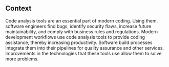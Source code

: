 ## Context



Code analysis tools are an essential part of modern coding. Using them, software engineers find bugs, identify security flaws, increase future maintainability, and comply with business rules and regulations. Modern development workflows use code analysis tools to provide coding assistance, thereby increasing productivity. Software build processes integrate them into their pipelines for quality assurance and other services. Improvements in the technologies that these tools use allow them to solve more problems.